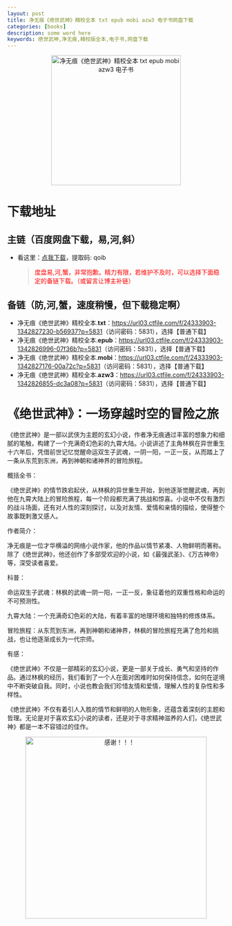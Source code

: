 ```yaml
---
layout: post
title: 净无痕《绝世武神》精校全本 txt epub mobi azw3 电子书网盘下载
categories: [books]
description: some word here
keywords: 绝世武神,净无痕,精校版全本,电子书,网盘下载
---
```


<div align="center"><img src="https://qweree.cn/wp-content/uploads/2024/08/jue-shi-wu-shen.jpg" alt="净无痕《绝世武神》精校全本 txt epub mobi azw3 电子书" width="300px" height="auto"></div>

# 下载地址

## 主链（百度网盘下载，易,河,斜）

- 看这里：[点我下载](https://pan.baidu.com/s/1iMXUbSbtZQZjDcqDmnWUyw?pwd=qoib)，提取码: qoib

  > <p style="color:red" >度盘易,河,蟹，非常抱歉。精力有限，若维护不及时，可以选择下面稳定的备链下载。（或留言让博主补链）</p>

## 备链（防,河,蟹，速度稍慢，但下载稳定啊）

- 净无痕《绝世武神》精校全本.**txt**：<https://url03.ctfile.com/f/24333903-1342827230-b56937?p=5831>（访问密码：5831），选择【普通下载】
- 净无痕《绝世武神》精校全本.**epub**：<https://url03.ctfile.com/f/24333903-1342826996-07f36b?p=5831>（访问密码：5831），选择【普通下载】
- 净无痕《绝世武神》精校全本.**mobi**：<https://url03.ctfile.com/f/24333903-1342827176-00a72c?p=5831>（访问密码：5831），选择【普通下载】
- 净无痕《绝世武神》精校全本.**azw3**：<https://url03.ctfile.com/f/24333903-1342826855-dc3a08?p=5831>（访问密码：5831），选择【普通下载】

# 《绝世武神》：一场穿越时空的冒险之旅

《绝世武神》是一部以武侠为主题的玄幻小说，作者净无痕通过丰富的想象力和细腻的笔触，构建了一个充满奇幻色彩的九霄大陆。小说讲述了主角林枫在异世重生十六年后，凭借前世记忆觉醒命运双生子武魂，一阴一阳，一正一反，从而踏上了一条从东荒到东洲，再到神朝和诸神界的冒险旅程。

概括全书：

《绝世武神》的情节跌宕起伏，从林枫的异世重生开始，到他逐渐觉醒武魂，再到他在九霄大陆上的冒险旅程，每一个阶段都充满了挑战和惊喜。小说中不仅有激烈的战斗场面，还有对人性的深刻探讨，以及对友情、爱情和亲情的描绘，使得整个故事既刺激又感人。

作者简介：

净无痕是一位才华横溢的网络小说作家，他的作品以情节紧凑、人物鲜明而著称。除了《绝世武神》，他还创作了多部受欢迎的小说，如《最强武圣》、《万古神帝》等，深受读者喜爱。

科普：

命运双生子武魂：林枫的武魂一阴一阳，一正一反，象征着他的双重性格和命运的不可预测性。

九霄大陆：一个充满奇幻色彩的大陆，有着丰富的地理环境和独特的修炼体系。

冒险旅程：从东荒到东洲，再到神朝和诸神界，林枫的冒险旅程充满了危险和挑战，也让他逐渐成长为一代宗师。

有感：

《绝世武神》不仅是一部精彩的玄幻小说，更是一部关于成长、勇气和坚持的作品。通过林枫的经历，我们看到了一个人在面对困难时如何保持信念，如何在逆境中不断突破自我。同时，小说也教会我们珍惜友情和爱情，理解人性的复杂性和多样性。

《绝世武神》不仅有着引人入胜的情节和鲜明的人物形象，还蕴含着深刻的主题和哲理。无论是对于喜欢玄幻小说的读者，还是对于寻求精神滋养的人们，《绝世武神》都是一本不容错过的佳作。

<div align="center"><img src="https://pic.imgdb.cn/item/661246bf68eb935713c7f81c.gif" alt="感谢！！！" width="420px" height="auto"/></div>
